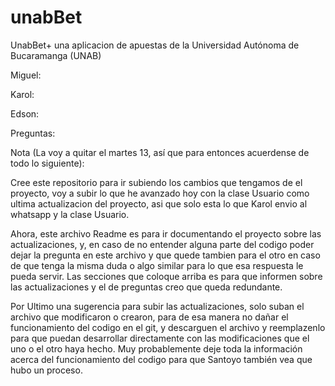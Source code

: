 # unabBet
UnabBet+ una aplicacion de apuestas de la Universidad Autónoma de Bucaramanga (UNAB)

Miguel:



Karol:



Edson:


Preguntas:


Nota (La voy a quitar el martes 13, así que para entonces acuerdense de todo lo siguiente):

Cree este repositorio para ir subiendo los cambios que tengamos de el proyecto, voy a subir lo que he avanzado hoy con la clase Usuario como ultima actualizacion del proyecto, asi que solo esta lo que Karol envio al whatsapp y la clase Usuario.

Ahora, este archivo Readme es para ir documentando el proyecto sobre las actualizaciones, y, en caso de no entender alguna parte del codigo poder dejar la pregunta en este archivo y que quede tambien para el otro en caso de que tenga la misma duda o algo similar para lo que esa respuesta le pueda servir. Las secciones que coloque arriba es para que informen sobre las actualizaciones y el de preguntas creo que queda redundante.

Por Ultimo una sugerencia para subir las actualizaciones, solo suban el archivo que modificaron o crearon, para de esa manera no dañar el funcionamiento del codigo en el git, y descarguen el archivo y reemplazenlo para que puedan desarrollar directamente con las modificaciones que el uno o el otro haya hecho. Muy probablemente deje toda la información acerca del funcionamiento del codigo para que Santoyo también vea que hubo un proceso.
